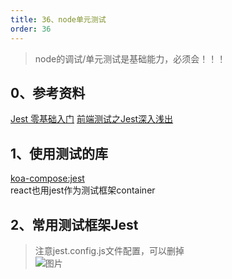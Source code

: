 ```yaml
---
title: 36、node单元测试
order: 36
---
```

> node的调试/单元测试是基础能力，必须会！！！
## 0、参考资料
[Jest 零基础入门](https://juejin.cn/post/7066792153027969032#heading-7)
[前端测试之Jest深入浅出](https://juejin.cn/post/6844904196244766728)  

## 1、使用测试的库
[koa-compose:jest](https://github.com/koajs/compose)  
react也用jest作为测试框架container
## 2、常用测试框架Jest
> 注意jest.config.js文件配置，可以删掉  
![图片](https://robin2017.github.io/frontend-notes/images/jest.jpg)